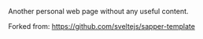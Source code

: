 Another personal web page without any useful content.

Forked from: https://github.com/sveltejs/sapper-template